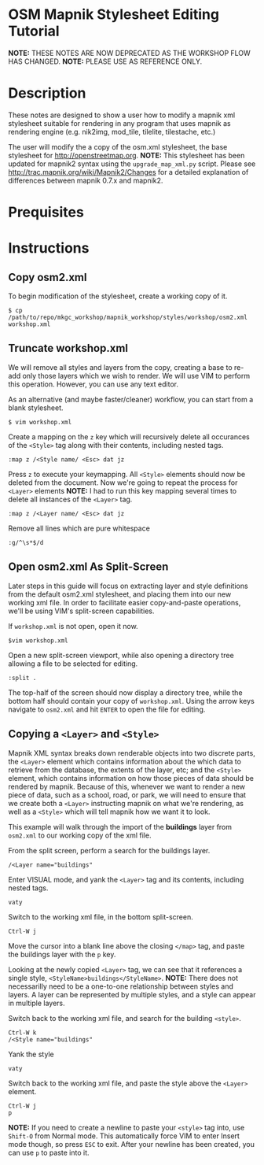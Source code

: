 OSM Mapnik Stylesheet Editing Tutorial
======================================

**NOTE:** THESE NOTES ARE NOW DEPRECATED AS THE WORKSHOP FLOW HAS CHANGED.
**NOTE:** PLEASE USE AS REFERENCE ONLY.

# Description

These notes are designed to show a user how to modify a
mapnik xml stylesheet suitable for rendering in any program
that uses mapnik as rendering engine (e.g. nik2img, mod\_tile,
tilelite, tilestache, etc.)

The user will modify the a copy of the osm.xml stylesheet,
the base stylesheet for <http://openstreetmap.org>. 
**NOTE:** This stylesheet has been updated for mapnik2 syntax
using the `upgrade_map_xml.py` script. Please see <http://trac.mapnik.org/wiki/Mapnik2/Changes>
for a detailed explanation of differences between mapnik 0.7.x and mapnik2.

# Prequisites

# Instructions

## Copy osm2.xml

To begin modification of the stylesheet, create a working copy of it.

    $ cp /path/to/repo/mkgc_workshop/mapnik_workshop/styles/workshop/osm2.xml workshop.xml

## Truncate workshop.xml

We will remove all styles and layers from the copy, creating a base
to re-add only those layers which we wish to render. We will use VIM
to perform this operation. However, you can use any text editor.

As an alternative (and maybe faster/cleaner) workflow, you can start
from a blank stylesheet.

    $ vim workshop.xml

Create a mapping on the `z` key which will recursively delete all
occurances of the `<Style>` tag along with their contents, including
nested tags.

    :map z /<Style name/ <Esc> dat jz

Press `z` to execute your keymapping. All `<Style>` elements should
now be deleted from the document. Now we're going to repeat the process
for `<Layer>` elements **NOTE:** I had to run this key mapping several
times to delete all instances of the `<Layer>` tag.

    :map z /<Layer name/ <Esc> dat jz

Remove all lines which are pure whitespace

    :g/^\s*$/d

## Open osm2.xml As Split-Screen

Later steps in this guide will focus on extracting layer and style definitions
from the default osm2.xml stylesheet, and placing them into our new working
xml file. In order to facilitate easier copy-and-paste operations, we'll be
using VIM's split-screen capabilities.

If `workshop.xml` is not open, open it now.

    $vim workshop.xml

Open a new split-screen viewport, while also opening a directory tree allowing
a file to be selected for editing.

    :split .

The top-half of the screen should now display a directory tree, while the
bottom half should contain your copy of `workshop.xml`. Using the arrow keys
navigate to `osm2.xml` and hit `ENTER` to open the file for editing.

## Copying a `<Layer>` and `<Style>`

Mapnik XML syntax breaks down renderable objects into two discrete parts,
the `<Layer>` element which contains information about the which data to
retrieve from the database, the extents of the layer, etc; and the `<Style>`
element, which contains information on how those pieces of data should be
rendered by mapnik. Because of this, whenever we want to render a new piece
of data, such as a school, road, or park, we will need to ensure that we
create both a `<Layer>` instructing mapnik on what we're rendering, as well
as a `<Style>` which will tell mapnik how we want it to look.

This example will walk through the import of the **buildings** layer from
`osm2.xml` to our working copy of the xml file.

From the split screen, perform a search for the buildings layer.

    /<Layer name="buildings"

Enter VISUAL mode, and yank the `<Layer>` tag and its contents,
including nested tags.

    vaty

Switch to the working xml file, in the bottom split-screen.

    Ctrl-W j

Move the cursor into a blank line above the closing `</map>` tag,
and paste the buildings layer with the `p` key.

Looking at the newly copied `<Layer>` tag, we can see that it references
a single style, `<StyleName>buildings</StyleName>`. **NOTE:** There does
not necessarilly need to be a one-to-one relationship between styles and
layers. A layer can be represented by multiple styles, and a style can
appear in multiple layers.

Switch back to the working xml file, and search for the building `<style>`.

    Ctrl-W k
    /<Style name="buildings"

Yank the style

    vaty

Switch back to the working xml file, and paste the style above the `<Layer>`
element.

    Ctrl-W j
    p

**NOTE:** If you need to create a newline to paste your `<style>` tag into,
use `Shift-O` from Normal mode. This automatically force VIM to enter Insert
mode though, so press `ESC` to exit. After your newline has been created, you
can use `p` to paste into it.
